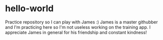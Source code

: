 # hello-world
Practice repository so I can play with James :)
James is a master githubber and I'm practicing here so I'm not useless working on the training app.
I appreciate James in general for his friendship and constant kindness!
